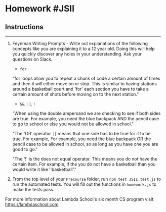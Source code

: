 # Homework #JSII

## Instructions
---
1. Feynman Writing Prompts - Write out explanations of the following concepts like you are explaining it to a 12 year old.  Doing this will help you quickly discover any holes in your understanding.  Ask your questions on Slack.
		
	* `for`
	
	"for loops allow you to repeat a chunk of code a certain amount of times and then it will either move on or stop. This is similar to having stations around a basketball court and 'for' each section you have to take a certain amount of shots before moving on to the next station."
	
	
	* `&&`, `||`, `!`
	
	"When using the double ampersand we are checking to see if both sides are true. For example, you need the blue backpack AND the pencil case to go to school or else you would not be allowed in school."
	
	"The 'OR' operator  `||` means that one side has to be true for it to be true. For example, For example, you need the blue backpack OR the pencil case to be allowed in school, so as long as you have one you are good to go."
	
	"The '!' is the does not equal operator. This means you do not have the certain item. For example, if the you do not have a basketball than you would write it like '!basketball'."


2. From the top level of your `Precourse` folder, run `npm test JSII.test.js` to run the automated tests. You will fill out the functions in `homework.js` to make the tests pass.

For more information about Lambda School's six month CS program visit: https://lambdaschool.com
